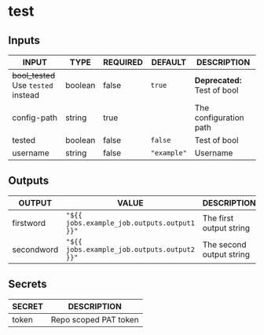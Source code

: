 # test

## Inputs

<!-- AUTO-DOC-INPUT:START - Do not remove or modify this section -->

|                   INPUT                   |  TYPE   | REQUIRED |   DEFAULT   |         DESCRIPTION          |
|-------------------------------------------|---------|----------|-------------|------------------------------|
| ~~bool_tested~~ <br> Use `tested` instead | boolean |  false   |   `true`    | **Deprecated:** Test of bool |
|                config-path                | string  |   true   |             |    The configuration path    |
|                  tested                   | boolean |  false   |   `false`   |         Test of bool         |
|                 username                  | string  |  false   | `"example"` |           Username           |

<!-- AUTO-DOC-INPUT:END -->

## Outputs

<!-- AUTO-DOC-OUTPUT:START - Do not remove or modify this section -->

|   OUTPUT   |                    VALUE                    |       DESCRIPTION        |
|------------|---------------------------------------------|--------------------------|
| firstword  | `"${{ jobs.example_job.outputs.output1 }}"` | The first output string  |
| secondword | `"${{ jobs.example_job.outputs.output2 }}"` | The second output string |

<!-- AUTO-DOC-OUTPUT:END -->

## Secrets

<!-- AUTO-DOC-SECRETS:START - Do not remove or modify this section -->

| SECRET |      DESCRIPTION      |
|--------|-----------------------|
| token  | Repo scoped PAT token |

<!-- AUTO-DOC-SECRETS:END -->
